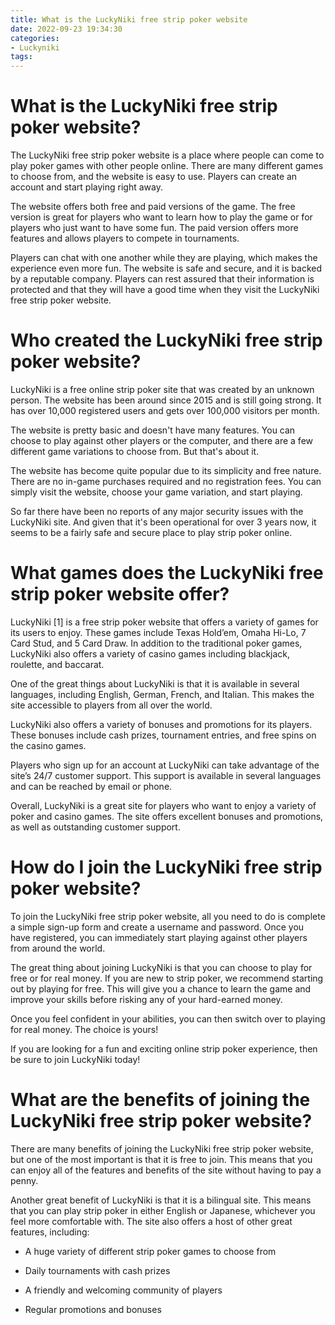```yaml
---
title: What is the LuckyNiki free strip poker website 
date: 2022-09-23 19:34:30
categories:
- Luckyniki
tags:
---
```



#  What is the LuckyNiki free strip poker website? 
The LuckyNiki free strip poker website is a place where people can come to play poker games with other people online. There are many different games to choose from, and the website is easy to use. Players can create an account and start playing right away.

The website offers both free and paid versions of the game. The free version is great for players who want to learn how to play the game or for players who just want to have some fun. The paid version offers more features and allows players to compete in tournaments.

Players can chat with one another while they are playing, which makes the experience even more fun. The website is safe and secure, and it is backed by a reputable company. Players can rest assured that their information is protected and that they will have a good time when they visit the LuckyNiki free strip poker website.

#  Who created the LuckyNiki free strip poker website? 

LuckyNiki is a free online strip poker site that was created by an unknown person. The website has been around since 2015 and is still going strong. It has over 10,000 registered users and gets over 100,000 visitors per month.

The website is pretty basic and doesn't have many features. You can choose to play against other players or the computer, and there are a few different game variations to choose from. But that's about it.

The website has become quite popular due to its simplicity and free nature. There are no in-game purchases required and no registration fees. You can simply visit the website, choose your game variation, and start playing.

So far there have been no reports of any major security issues with the LuckyNiki site. And given that it's been operational for over 3 years now, it seems to be a fairly safe and secure place to play strip poker online.

#  What games does the LuckyNiki free strip poker website offer? 

LuckyNiki [1] is a free strip poker website that offers a variety of games for its users to enjoy. These games include Texas Hold’em, Omaha Hi-Lo, 7 Card Stud, and 5 Card Draw. In addition to the traditional poker games, LuckyNiki also offers a variety of casino games including blackjack, roulette, and baccarat. 

One of the great things about LuckyNiki is that it is available in several languages, including English, German, French, and Italian. This makes the site accessible to players from all over the world. 

LuckyNiki also offers a variety of bonuses and promotions for its players. These bonuses include cash prizes, tournament entries, and free spins on the casino games. 

Players who sign up for an account at LuckyNiki can take advantage of the site’s 24/7 customer support. This support is available in several languages and can be reached by email or phone. 

Overall, LuckyNiki is a great site for players who want to enjoy a variety of poker and casino games. The site offers excellent bonuses and promotions, as well as outstanding customer support.

#  How do I join the LuckyNiki free strip poker website? 

To join the LuckyNiki free strip poker website, all you need to do is complete a simple sign-up form and create a username and password. Once you have registered, you can immediately start playing against other players from around the world.

The great thing about joining LuckyNiki is that you can choose to play for free or for real money. If you are new to strip poker, we recommend starting out by playing for free. This will give you a chance to learn the game and improve your skills before risking any of your hard-earned money.

Once you feel confident in your abilities, you can then switch over to playing for real money. The choice is yours!

If you are looking for a fun and exciting online strip poker experience, then be sure to join LuckyNiki today!

#  What are the benefits of joining the LuckyNiki free strip poker website?

There are many benefits of joining the LuckyNiki free strip poker website, but one of the most important is that it is free to join. This means that you can enjoy all of the features and benefits of the site without having to pay a penny.

Another great benefit of LuckyNiki is that it is a bilingual site. This means that you can play strip poker in either English or Japanese, whichever you feel more comfortable with. The site also offers a host of other great features, including:

- A huge variety of different strip poker games to choose from

- Daily tournaments with cash prizes

- A friendly and welcoming community of players

- Regular promotions and bonuses
